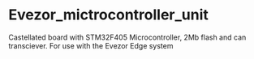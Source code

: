 # Evezor_mictrocontroller_unit

Castellated board with STM32F405 Microcontroller, 2Mb flash and can transciever. For use with the Evezor Edge system
